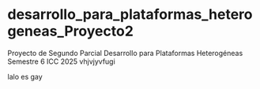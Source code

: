 # desarrollo_para_plataformas_heterogeneas_Proyecto2

Proyecto de Segundo Parcial
Desarrollo para Plataformas Heterogéneas
Semestre 6
ICC
2025
vhjvjyvfugi

lalo es gay
